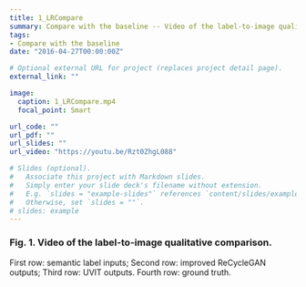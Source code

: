 ```yaml
---
title: 1_LRCompare
summary: Compare with the baseline -- Video of the label-to-image qualitative comparison. 
tags:
- Compare with the baseline
date: "2016-04-27T00:00:00Z"

# Optional external URL for project (replaces project detail page).
external_link: ""

image:
  caption: 1_LRCompare.mp4
  focal_point: Smart

url_code: ""
url_pdf: ""
url_slides: ""
url_video: "https://youtu.be/Rzt0ZhgL088"

# Slides (optional).
#   Associate this project with Markdown slides.
#   Simply enter your slide deck's filename without extension.
#   E.g. `slides = "example-slides"` references `content/slides/example-slides.md`.
#   Otherwise, set `slides = ""`.
# slides: example
---
```


### Fig. 1. Video of the label-to-image qualitative comparison.
First row: semantic label inputs; Second row: improved ReCycleGAN outputs; Third row: UVIT outputs. Fourth row: ground truth.
